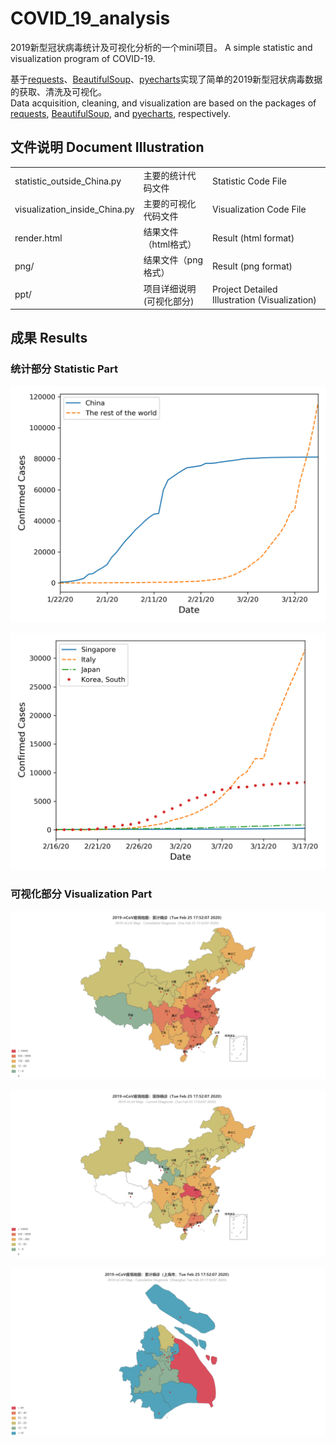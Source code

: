 # COVID_19_analysis

2019新型冠状病毒统计及可视化分析的一个mini项目。
A simple statistic and visualization program of COVID-19.

基于[requests](https://requests.readthedocs.io/zh_CN/latest/)、[BeautifulSoup](https://www.crummy.com/software/BeautifulSoup/bs4/doc/#quick-start)、[pyecharts](https://pyecharts.org/#/zh-cn/)实现了简单的2019新型冠状病毒数据的获取、清洗及可视化。  
Data acquisition, cleaning, and visualization are based on the packages of [requests](https://requests.readthedocs.io/en/master/), [BeautifulSoup](https://www.crummy.com/software/BeautifulSoup/bs4/doc/#quick-start), and [pyecharts](https://pyecharts.org/#/en-us/), respectively.


## 文件说明 Document Illustration

||||
|------|------|------| 
|statistic_outside_China.py | 主要的统计代码文件 | Statistic Code File  |
|visualization_inside_China.py | 主要的可视化代码文件 | Visualization Code File  |
|render.html | 结果文件（html格式） | Result (html format) | 
|png/ | 结果文件（png格式） | Result (png format) | 
|ppt/  | 项目详细说明(可视化部分) | Project Detailed Illustration (Visualization)|

## 成果 Results

### 统计部分 Statistic Part

![alt country confirmed](png/Confirmed%20cases.png)

![alt Confirmed Cases of Selected Countries](png/Confirmed%20Cases%20of%20Selected%20Countries.png)

### 可视化部分 Visualization Part

![alt Confirmed cases](png/Cumulative%20Diagnosis.png)

![alt country current confirmed](png/Current%20Diagnosis.png)

![alt shanghai confirmed](png/Cumulative%20Diagnosis%20Shanghai.png)
